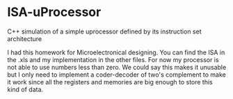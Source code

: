 # ISA-uProcessor
C++ simulation of a simple uprocessor defined by its instruction set architecture

I had this homework for Microelectronical designing. 
You can find the ISA in the .xls and my implementation in the other files.
For now my processor is not able to use numbers less than zero. We could say this makes it unusable but I only need to implement a 
coder-decoder of two's complement to make it work since all the registers and memories are big enough to store this kind of data.
